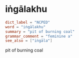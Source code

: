 # iṅgālakhu

``` toml
dict_label = "NCPED"
word = "iṅgālakhu"
summary = "pit of burning coal"
grammar_comment = "feminine a"
see_also = ["iṅgāla"]
```

pit of burning coal

